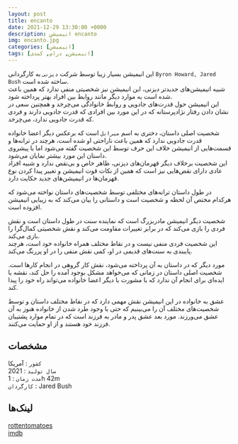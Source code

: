 ```yaml
---
layout: post
title: encanto
date: 2021-12-29 13:30:00 +0000
description: انیمیشن encanto
img: encanto.jpg
categories: [انیمیشن]
tags: [انیمیشن, درام, کمدی]
---
```


این انیمیشن بسیار زیبا توسط شرکت `دیزنی` به کارگردانی `Byron Howard, Jared Bush` ساخته شده است.  
شبیه انیمیشن‌های جدیدتر دیزنی، این انیمیشن نیز شخصیتی منفی ندارد که همین باعث شده است به موارد دیگر مانند روابط بین افراد بهتر پرداخته شود.  
این انیمیشن حول قدرت‌های جادویی و روابط خانوادگی می‌چرخد و همچنین سعی در نشان دادن رفتار نژادپرستانه که در این مورد بین افرادی که قدرت جادویی دارند و فردی که قدرت جادویی ندارد، می‌چرخد.  

شخصیت اصلی داستان، دختری به اسم `میرابل` است که برعکس دیگر اعضا خانواده قدرت جادویی ندارد که همین باعث ناراحتی او شده است، هرچند در ترانه‌ها و قسمت‌هایی از انیمیشن خلاف این حرف توسط این شخصیت گفته می‌شود اما با پیشروی داستان این مورد بیشتر نمایان می‌شود.  
این شخصیت برخلاف دیگر قهرمان‌های دیزنی، ظاهر خاص و بی‌نقص ندارد و شبیه افراد عادی دارای نقص‌هایی نیز است که همین از نکات قوت انیمیشن و تغییر پیدا کردن نوع قهرمان‌ها در انیمیشن‌های جدید حکایت دارد.  

در طول داستان ترانه‌های مختلفی توسط شخصیت‌های داستان نواخته می‌شود که هرکدام مختص آن لحظه و شخصیت است و داستانی را بیان می‌کند که به زیبایی انیمیشن افزوده است.  

شخصیت دیگر انیمیشن مادربزرگ است که نماینده سنت در طول داستان است و نقش فردی را بازی می‌کند که در برابر تغییرات مقاومت می‌کند و نقش شخصیتی کمال‌گرا را بازی می‌کند.  
این شخصیت فردی منفی نیست و در نقاط مختلف همراه خانواده خود است، هرچند پایبندی به سنت‌های قدیمی در او، کمی نقش منفی را در او پررنگ می‌کند.  

مورد دیگر که در داستان به آن پرداخته می‌شود، نقش کار گروهی در انجام کارها است. شخصیت اصلی داستان در زمانی که می‌خواهد مشکل بوجود آمده را حل کند، نقشه یا ایده‌ای برای انجام آن ندارد که با مشورت با دیگر اعضا خانواده می‌تواند راه خود را پیدا کند.  

عشق به خانواده در این انیمیشن نقش مهمی دارد که در نقاط مختلف داستان و توسط شخصیت‌های مختلف آن را می‌بینیم که حتی با وجود طرد شدن از خانواده هنوز به آن عشق می‌ورزند. مورد بعد عشق پدر و مادر به فرزند است که در تمام موارد پشتیبان فرزند خود هستند و از او حمایت می‌کنند.  



## مشخصات

`کشور` : آمریکا  
`سال تولید` : 2021  
`مدت زمان` : 1h 42m  
`کارگردان` : Jared Bush  

## لینک‌ها

[rottentomatoes](https://www.rottentomatoes.com/m/encanto_2021)  
[imdb](https://www.imdb.com/title/tt2953050/)